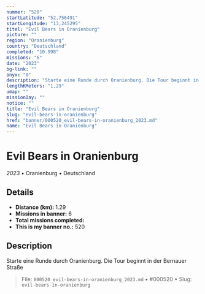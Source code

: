 ```yaml
---
nummer: "520"
startLatitude: "52,756491"
startLongitude: "13,245295"
titel: "Evil Bears in Oranienburg"
picture: ""
region: "Oranienburg"
country: "Deutschland"
completed: "10.998"
missions: "6"
date: "2023"
bg-link: ""
onyx: "0"
description: "Starte eine Runde durch Oranienburg. Die Tour beginnt in der Bernauer Straße"
lengthKMeters: "1,29"
umap: ""
missionDay: ""
notice: ""
title: "Evil Bears in Oranienburg"
slug: "evil-bears-in-oranienburg"
href: "banner/000520_evil-bears-in-oranienburg_2023.md"
name: "Evil Bears in Oranienburg"
---
```

# Evil Bears in Oranienburg

*2023* • Oranienburg • Deutschland





## Details
- **Distance (km):** 1.29
- **Missions in banner:** 6
- **Total missions completed:** 
- **This is my banner no.:** 520



## Description
Starte eine Runde durch Oranienburg. Die Tour beginnt in der Bernauer Straße




> File: `000520_evil-bears-in-oranienburg_2023.md` • #000520 • Slug: `evil-bears-in-oranienburg`
